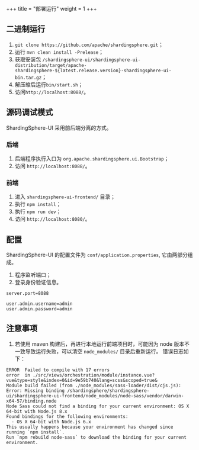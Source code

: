 +++
title = "部署运行"
weight = 1
+++

## 二进制运行

1. `git clone https://github.com/apache/shardingsphere.git`；
1. 运行 `mvn clean install -Prelease`；
1. 获取安装包 `/shardingsphere-ui/shardingsphere-ui-distribution/target/apache-shardingsphere-${latest.release.version}-shardingsphere-ui-bin.tar.gz`；
1. 解压缩后运行`bin/start.sh`；
1. 访问`http://localhost:8088/`。

## 源码调试模式

ShardingSphere-UI 采用前后端分离的方式。

### 后端

1. 后端程序执行入口为 `org.apache.shardingsphere.ui.Bootstrap`；
1. 访问 `http://localhost:8088/`。

### 前端

1. 进入 `shardingsphere-ui-frontend/` 目录；
1. 执行 `npm install`；
1. 执行 `npm run dev`；
1. 访问 `http://localhost:8080/`。

## 配置

ShardingSphere-UI 的配置文件为 `conf/application.properties`, 它由两部分组成。

1. 程序监听端口；
1. 登录身份验证信息。

```properties
server.port=8088

user.admin.username=admin
user.admin.password=admin
```

## 注意事项

1. 若使用 maven 构建后，再进行本地运行前端项目时，可能因为 node 版本不一致导致运行失败，可以清空 `node_modules/` 目录后重新运行。
错误日志如下：

```
ERROR  Failed to compile with 17 errors
error  in ./src/views/orchestration/module/instance.vue?vue&type=style&index=0&id=9e59b740&lang=scss&scoped=true&
Module build failed (from ./node_modules/sass-loader/dist/cjs.js):
Error: Missing binding /shardingsphere/shardingsphere-ui/shardingsphere-ui-frontend/node_modules/node-sass/vendor/darwin-x64-57/binding.node
Node Sass could not find a binding for your current environment: OS X 64-bit with Node.js 8.x
Found bindings for the following environments:
  - OS X 64-bit with Node.js 6.x
This usually happens because your environment has changed since running `npm install`.
Run `npm rebuild node-sass` to download the binding for your current environment.
```

